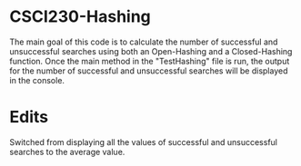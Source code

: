 # CSCI230-Hashing
The main goal of this code is to calculate the number of successful and unsuccessful searches using both an Open-Hashing and a Closed-Hashing function.
Once the main method in the "TestHashing" file is run, the output for the number of successful and unsuccessful searches will be displayed in the console.
# Edits
Switched from displaying all the values of successful and unsuccessful searches to the average value.